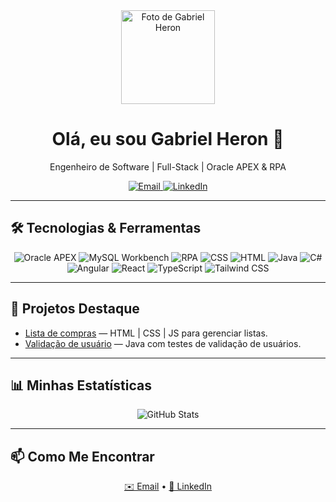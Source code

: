 <!-- ==================== -->
<!--   HEADER / TOP BAR   -->
<!-- ==================== -->
<div align="center">
  <img src="https://media.licdn.com/dms/image/v2/D4D03AQF3Tq8wmPtJjQ/profile-displayphoto-shrink_800_800/B4DZRBBgAzHYAc-/0/1736257700780?e=1750896000&v=beta&t=9YTgJHePZz6Us8sdrjaNuOsEof5FzZpxHWKtR6zeSdw" width="150" alt="Foto de Gabriel Heron"/>
  <h1>Olá, eu sou Gabriel Heron 👋</h1>
  <p>Engenheiro de Software | Full-Stack | Oracle APEX & RPA</p>

  <!-- Badges de contato -->
  <a href="mailto:gabrielhcunha2006@gmail.com">
    <img src="https://img.shields.io/badge/Email-gabrielhcunha2006%40gmail.com-blue?style=flat" alt="Email"/>
  </a>
  <a href="https://linkedin.com/in/gabrielhcunha">
    <img src="https://img.shields.io/badge/LinkedIn-Gabriel%20Heron-blue?style=flat&logo=linkedin" alt="LinkedIn"/>
  </a>
</div>

---

## 🛠 Tecnologias & Ferramentas  
<div align="center">
  <img src="https://img.shields.io/badge/Oracle_APEX-FF0000?style=flat&logo=oracle" alt="Oracle APEX"/>
  <img src="https://img.shields.io/badge/MySQL_Workbench-4479A1?style=flat&logo=mysql" alt="MySQL Workbench"/>
  <img src="https://img.shields.io/badge/RPA-Robotic%20Process%20Automation-blue?style=flat" alt="RPA"/>
  <img src="https://img.shields.io/badge/CSS-1572B6?style=flat&logo=css3" alt="CSS"/>
  <img src="https://img.shields.io/badge/HTML-E34F26?style=flat&logo=html5" alt="HTML"/>
  <img src="https://img.shields.io/badge/Java-007396?style=flat&logo=java" alt="Java"/>
  <img src="https://img.shields.io/badge/C%23-239120?style=flat&logo=csharp&logoColor=white" alt="C#"/>
  <img src="https://img.shields.io/badge/Angular-DD0031?style=flat&logo=angular&logoColor=white" alt="Angular"/>
  <img src="https://img.shields.io/badge/React-61DAFB?style=flat&logo=react&logoColor=black" alt="React"/>
  <img src="https://img.shields.io/badge/TypeScript-3178C6?style=flat&logo=typescript&logoColor=white" alt="TypeScript"/>
  <img src="https://img.shields.io/badge/Tailwind_CSS-38B2AC?style=flat&logo=tailwindcss&logoColor=white" alt="Tailwind CSS"/>
</div>

---

## 🚀 Projetos Destaque  
- [Lista de compras](https://github.com/GabrielHdaC/Lista-de-compras) — HTML | CSS | JS para gerenciar listas.  
- [Validação de usuário](https://github.com/GabrielHdaC/validacao-usuario) — Java com testes de validação de usuários.  

---

## 📊 Minhas Estatísticas  
<div align="center">
  <img src="https://github-readme-stats.vercel.app/api?username=GabrielHdaC&show_icons=true&theme=default" alt="GitHub Stats"/>
</div>

---

## 📫 Como Me Encontrar  
<div align="center">
  <a href="mailto:gabrielhcunha2006@gmail.com">✉️ Email</a> •
  <a href="https://linkedin.com/in/gabrielhcunha">🔗 LinkedIn</a>
</div>
